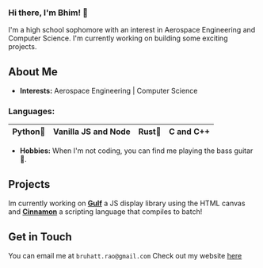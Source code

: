 ### Hi there, I'm Bhim! 👋
I'm a high school sophomore with an interest in Aerospace Engineering and Computer Science. I'm currently working on building some exciting projects.

## About Me
- **Interests:** Aerospace Engineering | Computer Science
  
### **Languages:**
| Python🐍 | Vanilla JS and Node  | Rust🦀 | C and C++ |
| -------- | ------------------- | ------ | --------- |


- **Hobbies:** When I'm not coding, you can find me playing the bass guitar 🎸.

## Projects
Im currently working on [**Gulf**](https://github.com/Bruhatt-Rao/gulf) a JS display library using the HTML canvas and [**Cinnamon**](https://github.com/Bruhatt-Rao/cinnamon) a scripting language that compiles to batch!

## Get in Touch
You can email me at `bruhatt.rao@gmail.com`
Check out my website [here](https://bruhatt.me/)
